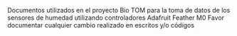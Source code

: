 Documentos utilizados en el proyecto Bio TOM para la toma de datos de los sensores de humedad utilizando controladores Adafruit Feather M0
Favor documentar cualquier cambio realizado en escritos y/o códigos
